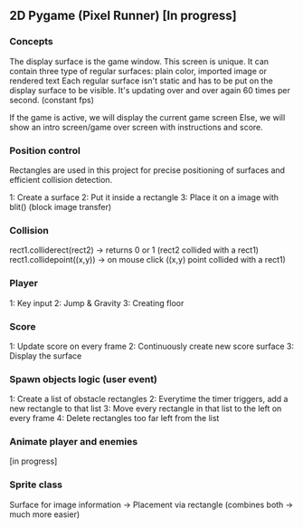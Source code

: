 ## 2D Pygame (Pixel Runner) [In progress]

### Concepts
The display surface is the game window. This screen is unique.
It can contain three type of regular surfaces: plain color, imported image or rendered text
Each regular surface isn't static and has to be put on the display surface to be visible.
It's updating over and over again 60 times per second. (constant fps)

If the game is active, we will display the current game screen
Else, we will show an intro screen/game over screen with instructions and score.

### Position control
Rectangles are used in this project for precise positioning of surfaces and efficient collision detection.

1: Create a surface 
2: Put it inside a rectangle
3: Place it on a image with blit() (block image transfer)

### Collision
rect1.colliderect(rect2) -> returns 0 or 1  (rect2 collided with a rect1)
rect1.collidepoint((x,y)) -> on mouse click ((x,y) point collided with a rect1)

### Player
1: Key input
2: Jump & Gravity
3: Creating floor

### Score
1: Update score on every frame
2: Continuously create new score surface
3: Display the surface

### Spawn objects logic (user event)
1: Create a list of obstacle rectangles
2: Everytime the timer triggers, add a new rectangle to that list
3: Move every rectangle in that list to the left on every frame
4: Delete rectangles too far left from the list

### Animate player and enemies
[in progress]

### Sprite class
Surface for image information -> Placement via rectangle (combines both -> much more easier)